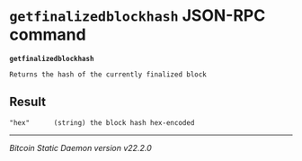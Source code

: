 `getfinalizedblockhash` JSON-RPC command
========================================

**`getfinalizedblockhash`**

```
Returns the hash of the currently finalized block
```

Result
------

```
"hex"      (string) the block hash hex-encoded
```

***

*Bitcoin Static Daemon version v22.2.0*
